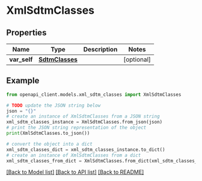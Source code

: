# XmlSdtmClasses


## Properties

Name | Type | Description | Notes
------------ | ------------- | ------------- | -------------
**var_self** | [**SdtmClasses**](SdtmClasses.md) |  | [optional] 

## Example

```python
from openapi_client.models.xml_sdtm_classes import XmlSdtmClasses

# TODO update the JSON string below
json = "{}"
# create an instance of XmlSdtmClasses from a JSON string
xml_sdtm_classes_instance = XmlSdtmClasses.from_json(json)
# print the JSON string representation of the object
print(XmlSdtmClasses.to_json())

# convert the object into a dict
xml_sdtm_classes_dict = xml_sdtm_classes_instance.to_dict()
# create an instance of XmlSdtmClasses from a dict
xml_sdtm_classes_from_dict = XmlSdtmClasses.from_dict(xml_sdtm_classes_dict)
```
[[Back to Model list]](../README.md#documentation-for-models) [[Back to API list]](../README.md#documentation-for-api-endpoints) [[Back to README]](../README.md)


